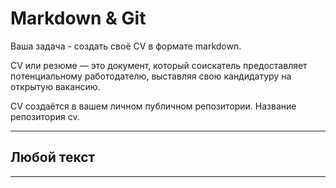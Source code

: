 #  Markdown & Git
 Ваша задача - создать своё CV в формате markdown.

CV или резюме — это документ, который соискатель предоставляет потенциальному работодателю, выставляя свою кандидатуру на открытую вакансию.   

CV создаётся в вашем личном публичном репозитории. Название репозитория cv.  

*****

## Любой текст
*****


